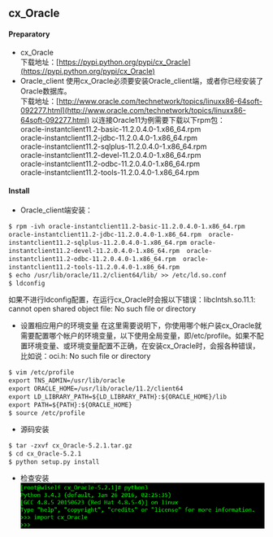 ## cx_Oracle
#### Preparatory
* cx_Oracle  
下载地址：[https://pypi.python.org/pypi/cx_Oracle](https://pypi.python.org/pypi/cx_Oracle)
* Oracle_client
使用cx_Oracle必须要安装Oracle_client端，或者你已经安装了Oracle数据库。  
下载地址：[http://www.oracle.com/technetwork/topics/linuxx86-64soft-092277.html](http://www.oracle.com/technetwork/topics/linuxx86-64soft-092277.html)
以连接Oracle11为例需要下载以下rpm包：  
oracle-instantclient11.2-basic-11.2.0.4.0-1.x86_64.rpm  
oracle-instantclient11.2-jdbc-11.2.0.4.0-1.x86_64.rpm  
oracle-instantclient11.2-sqlplus-11.2.0.4.0-1.x86_64.rpm  
oracle-instantclient11.2-devel-11.2.0.4.0-1.x86_64.rpm  
oracle-instantclient11.2-odbc-11.2.0.4.0-1.x86_64.rpm  
oracle-instantclient11.2-tools-11.2.0.4.0-1.x86_64.rpm  

#### Install
* Oracle_client端安装：  
```
$ rpm -ivh oracle-instantclient11.2-basic-11.2.0.4.0-1.x86_64.rpm  oracle-instantclient11.2-jdbc-11.2.0.4.0-1.x86_64.rpm  oracle-instantclient11.2-sqlplus-11.2.0.4.0-1.x86_64.rpm oracle-instantclient11.2-devel-11.2.0.4.0-1.x86_64.rpm  oracle-instantclient11.2-odbc-11.2.0.4.0-1.x86_64.rpm  oracle-instantclient11.2-tools-11.2.0.4.0-1.x86_64.rpm
$ echo /usr/lib/oracle/11.2/client64/lib/ >> /etc/ld.so.conf
$ ldconfig
```
如果不进行ldconfig配置，在运行cx_Oracle时会报以下错误：libclntsh.so.11.1: cannot open shared object file: No such file or directory

* 设置相应用户的环境变量
在这里需要说明下，你使用哪个帐户装cx_Oracle就需要配置哪个帐户的环境变量，以下使用全局变量，即/etc/profile。如果不配置环境变量、或环境变量配置不正确，在安装cx_Oracle时，会报各种错误，比如说：oci.h: No such file or directory  
```
$ vim /etc/profile  
export TNS_ADMIN=/usr/lib/oracle 
export ORACLE_HOME=/usr/lib/oracle/11.2/client64  
export LD_LIBRARY_PATH=${LD_LIBRARY_PATH}:${ORACLE_HOME}/lib  
export PATH=${PATH}:${ORACLE_HOME}  
$ source /etc/profile
```

* 源码安装
```
$ tar -zxvf cx_Oracle-5.2.1.tar.gz  
$ cd cx_Oracle-5.2.1  
$ python setup.py install  
```

* 检查安装  
![](ExternalFiles/cx_oracle_python3.png)




